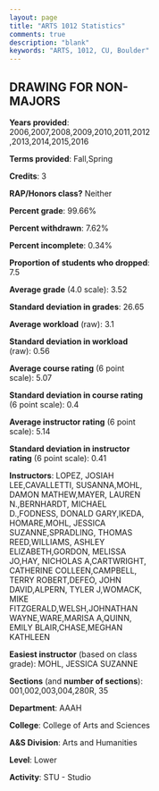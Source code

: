```yaml
---
layout: page
title: "ARTS 1012 Statistics"
comments: true
description: "blank"
keywords: "ARTS, 1012, CU, Boulder"
--- 
```

<head>
<script src="https://ajax.googleapis.com/ajax/libs/jquery/2.1.3/jquery.min.js"></script>
<script src="https://dl.dropboxusercontent.com/s/pc42nxpaw1ea4o9/highcharts.js?dl=0"></script>
<!-- <script src="../assets/js/highcharts.js"></script> -->
<style type="text/css">@font-face {
	font-family: "Bebas Neue";
	src: url(https://www.filehosting.org/file/details/544349/BebasNeue%20Regular.otf) format("opentype");
	}
	h1.Bebas { 
		font-family: "Bebas Neue", Verdana, Tahoma;
	}
</style>
</head>
<body>
	<div id="container" style="float: right; width: 45%; height: 88%; margin-left: 2.5%; margin-right: 2.5%;"></div>
	<script language="JavaScript">
		$(document).ready(function() {
		var chart = {type: 'column'};
		var title = {text: 'Grade Distribution'};
		var xAxis = {categories: ['A','B','C','D','F'],crosshair: true};
		var yAxis = {min: 0,title: {text: 'Percentage'}};
		var tooltip = {headerFormat: '<center><b><span style="font-size:20px">{point.key}</span></b></center>',
		               pointFormat: '<td style="padding:0"><b>{point.y:.1f}%</b></td>',
		               footerFormat: '</table>',shared: true,useHTML: true};
		var plotOptions = {column: {pointPadding: 0.0,borderWidth: 0}};  
		var credits = {enabled: false};var series= [{name: 'Percent',data: [68.54,24.1,4.23,1.56,1.56,]}];
		var json = {};
		json.chart = chart;
		json.title = title;
		json.tooltip = tooltip;
		json.xAxis = xAxis;
		json.yAxis = yAxis;  
		json.series = series;
		json.plotOptions = plotOptions;  
		json.credits = credits;
		$('#container').highcharts(json);
	});
	</script>
</body>
			   
## DRAWING FOR NON-MAJORS

**Years provided**: 2006,2007,2008,2009,2010,2011,2012,2013,2014,2015,2016

**Terms provided**: Fall,Spring

**Credits**: 3

**RAP/Honors class?** Neither

**Percent grade**: 99.66%

**Percent withdrawn**: 7.62%

**Percent incomplete**: 0.34%

**Proportion of students who dropped**: 7.5

**Average grade** (4.0 scale): 3.52

**Standard deviation in grades**: 26.65

**Average workload** (raw): 3.1

**Standard deviation in workload** (raw): 0.56

**Average course rating** (6 point scale): 5.07

**Standard deviation in course rating** (6 point scale): 0.4

**Average instructor rating** (6 point scale): 5.14

**Standard deviation in instructor rating** (6 point scale): 0.41

**Instructors**: LOPEZ, JOSIAH LEE,CAVALLETTI, SUSANNA,MOHL, DAMON MATHEW,MAYER, LAUREN N.,BERNHARDT, MICHAEL D.,FODNESS, DONALD GARY,IKEDA, HOMARE,MOHL, JESSICA SUZANNE,SPRADLING, THOMAS REED,WILLIAMS, ASHLEY ELIZABETH,GORDON, MELISSA JO,HAY, NICHOLAS A,CARTWRIGHT, CATHERINE COLLEEN,CAMPBELL, TERRY ROBERT,DEFEO, JOHN DAVID,ALPERN, TYLER J,WOMACK, MIKE FITZGERALD,WELSH,JOHNATHAN WAYNE,WARE,MARISA A,QUINN, EMILY BLAIR,CHASE,MEGHAN KATHLEEN

**Easiest instructor** (based on class grade): MOHL, JESSICA SUZANNE

**Sections** (and **number of sections**): 001,002,003,004,280R, 35

**Department**: AAAH

**College**: College of Arts and Sciences

**A&S Division**: Arts and Humanities

**Level**: Lower

**Activity**: STU - Studio